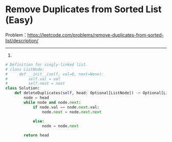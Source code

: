 Remove Duplicates from Sorted List (Easy)
===

Problem：https://leetcode.com/problems/remove-duplicates-from-sorted-list/description/

---

1.
```python
# Definition for singly-linked list.
# class ListNode:
#     def __init__(self, val=0, next=None):
#         self.val = val
#         self.next = next
class Solution:
    def deleteDuplicates(self, head: Optional[ListNode]) -> Optional[ListNode]:
        node = head
        while node and node.next:
            if node.val == node.next.val:
                node.next = node.next.next
                
            else:
                node = node.next

        return head
```
